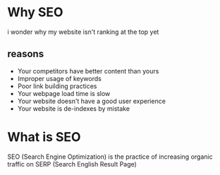 # Why SEO

i wonder why my website isn't ranking at the top yet

## reasons

- Your competitors have better content than yours
- Improper usage of keywords
- Poor link building practices
- Your webpage load time is slow
- Your website doesn't have a good user experience
- Your website is de-indexes  by mistake

# What is SEO

SEO (Search Engine Optimization) is the practice  of increasing organic traffic on SERP (Search English Result Page)



